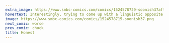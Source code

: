 ```yaml
---
extra_image: https://www.smbc-comics.com/comics/1524578729-soonish37after.png
hovertext: Interestingly, trying to come up with a linguistic opposite to 'ethnic cleansing' ALSO sounds racist.
image: https://www.smbc-comics.com/comics/1524578715-soonish37.png
next_comic: worse
prev_comic: chuck
title: Honest
---
```



